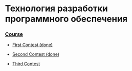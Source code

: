 # Технология разработки программного обеспечения

### [Course](https://imcs.dvfu.ru/cats/?f=wiki;name=cpp-course-2020)

 * [First Contest (done)](https://imcs.dvfu.ru/cats/?f=problems;cid=4917802;sid=i1y9WyLQEgO53sZTyL84N2k21VaPKq)
 
 * [Second Contest (done)](https://imcs.dvfu.ru/cats/?f=problems;cid=5011656;sid=QxDFn3h8BLe7YW0KsM2LgbPYV7vtaS) 

 * [Third Contest](https://imcs.dvfu.ru/cats/?f=problems;cid=5076804;sid=78IHPTnDgocY7mdl3ZJsEJZZBxJrI6)